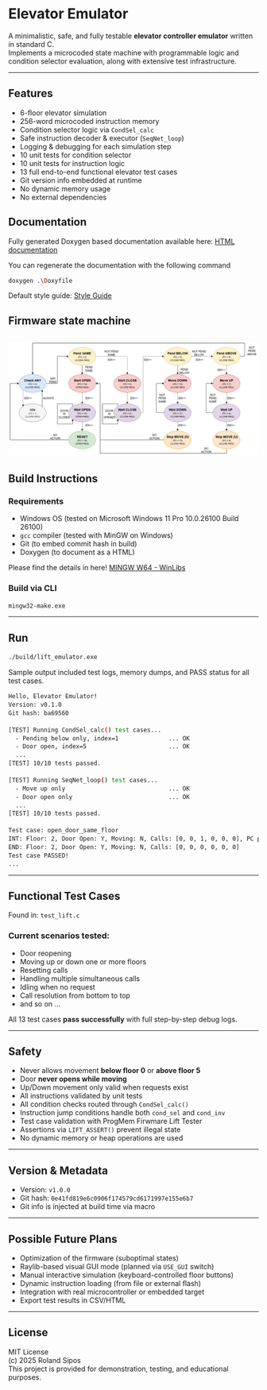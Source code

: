 # Elevator Emulator

A minimalistic, safe, and fully testable **elevator controller emulator** written in standard C.  
Implements a microcoded state machine with programmable logic and condition selector evaluation, along with extensive test infrastructure.

---

## Features

- 6-floor elevator simulation
- 256-word microcoded instruction memory
- Condition selector logic via `CondSel_calc`
- Safe instruction decoder & executor (`SeqNet_loop`)
- Logging & debugging for each simulation step
- 10 unit tests for condition selector
- 10 unit tests for instruction logic
- 13 full end-to-end functional elevator test cases
- Git version info embedded at runtime
- No dynamic memory usage
- No external dependencies

## Documentation

Fully generated Doxygen based documentation available here:
[HTML documentation](https://github.com/siposroland/ElevatorEmulator/blob/main/docs/html/index.html)

You can regenerate the documentation with the following command
```bash
doxygen .\Doxyfile
```

Default style guide: 
[Style Guide](https://github.com/siposroland/ElevatorEmulator/blob/main/STYLEGUIDE.md)

## Firmware state machine
![StateMachine](state_machine.png)
---

## Build Instructions

### Requirements

- Windows OS (tested on	Microsoft Windows 11 Pro 10.0.26100 Build 26100)
- `gcc` compiler (tested with MinGW on Windows)
- Git (to embed commit hash in build)
- Doxygen (to document as a HTML)

Please find the details in here!
[MINGW W64 - WinLibs](https://www.mingw-w64.org/downloads/#winlibscom)

### Build via CLI

```bash
mingw32-make.exe
```

---

## Run

```bash
./build/lift_emulator.exe
```

Sample output included test logs, memory dumps, and PASS status for all test cases.
```bash
Hello, Elevator Emulator!
Version: v0.1.0
Git hash: ba69560

[TEST] Running CondSel_calc() test cases...
  - Pending below only, index=1              ... OK
  - Door open, index=5                       ... OK
  ...
[TEST] 10/10 tests passed.

[TEST] Running SeqNet_loop() test cases...
  - Move up only                             ... OK
  - Door open only                           ... OK
  ...
[TEST] 10/10 tests passed.

Test case: open_door_same_floor
INT: Floor: 2, Door Open: Y, Moving: N, Calls: [0, 0, 1, 0, 0, 0], PC preset: 0
END: Floor: 2, Door Open: Y, Moving: N, Calls: [0, 0, 0, 0, 0, 0]
Test case PASSED!
...
```

---

## Functional Test Cases

Found in: `test_lift.c`

### Current scenarios tested:
- Door reopening
- Moving up or down one or more floors
- Resetting calls
- Handling multiple simultaneous calls
- Idling when no request
- Call resolution from bottom to top
- and so on ...

All 13 test cases **pass successfully** with full step-by-step debug logs.

---

##  Safety

- Never allows movement **below floor 0** or **above floor 5**
- Door **never opens while moving**
- Up/Down movement only valid when requests exist
- All instructions validated by unit tests
- All condition checks routed through `CondSel_calc()`
- Instruction jump conditions handle both `cond_sel` and `cond_inv`
- Test case validation with ProgMem Firwmare Lift Tester
- Assertions via `LIFT_ASSERT()` prevent illegal state
- No dynamic memory or heap operations are used

---

## Version & Metadata

- Version: `v1.0.0`
- Git hash: `0e41fd819e6c0906f174579cd6171997e155e6b7`
- Git info is injected at build time via macro

---

## Possible Future Plans

- Optimization of the firmware (suboptimal states)
- Raylib-based visual GUI mode (planned via `USE_GUI` switch)
- Manual interactive simulation (keyboard-controlled floor buttons)
- Dynamic instruction loading (from file or external flash)
- Integration with real microcontroller or embedded target
- Export test results in CSV/HTML

---

## License

MIT License  
(c) 2025 Roland Sipos  
This project is provided for demonstration, testing, and educational purposes.